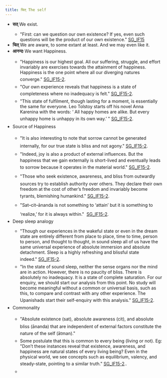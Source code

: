 ```yaml
---
title: चित् The self
---
```

<tbody><tr><td class="sites-layout-tile sites-tile-name-content-1"><div dir="ltr"><ul><li><b>सत्</b> We exist.</li><ul><li>"First: can we question our own existence? If yes, even such questions will be the product of our own existence." <a href="http://indiafacts.co.in/foundations-of-hinduism/" rel="nofollow">SG_IF15</a></li></ul><li><b>चित्</b> We are aware, to some extant at least. And we may even like it.</li><li><span style="line-height:1.6;background-color:transparent"><b>आनन्दः</b> We want Happiness.</span></li><ul><li>"Happiness is our highest goal. All our suffering, struggle, and effort invariably are exercises towards the attainment of happiness. Happiness is the one point where all our diverging natures converge."&nbsp;<a href="http://indiafacts.co.in/the-pillars/" style="line-height:28.7999992370605px" rel="nofollow">SG_IF15-2</a><span style="line-height:28.7999992370605px">.</span></li><li>"Our own experience reveals that happiness is a state of completeness where no inadequacy is felt."&nbsp;<span style="line-height:28.7999992370605px"><a href="http://indiafacts.co.in/the-pillars/" style="line-height:28.7999992370605px" rel="nofollow">SG_IF15-2</a>.</span></li><li>"This state of fulfilment, though lasting for a moment, is essentially the same for everyone. Leo Tolstoy starts off his novel Anna Karenina with the words: ‘ All happy homes are alike. But every unhappy home is unhappy in its own way.’&nbsp;"&nbsp;<span style="line-height:28.7999992370605px"><a href="http://indiafacts.co.in/the-pillars/" style="line-height:28.7999992370605px" rel="nofollow">SG_IF15-2</a>.</span></li></ul><li><span style="line-height:1.6;background-color:transparent">Source of Happiness</span></li><ul><li><span style="line-height:1.6;background-color:transparent">"It is also interesting to note that sorrow cannot be generated internally, for our true state is bliss and not agony."&nbsp;</span><span style="line-height:28.7999992370605px"><a href="http://indiafacts.co.in/the-pillars/" style="line-height:28.7999992370605px" rel="nofollow">SG_IF15-2</a>.</span></li><li><span style="background-color:transparent"><span style="line-height:1.6">"</span>Indeed, joy is also a product of external influences. But the happiness that we gain externally is short-lived and eventually leads to sorrow because it operates in the material world.<span style="line-height:1.6">"&nbsp;</span></span><span style="line-height:28.7999992370605px"><a href="http://indiafacts.co.in/the-pillars/" style="line-height:28.7999992370605px" rel="nofollow">SG_IF15-2</a>.</span></li><li><span style="line-height:28.7999992370605px">"</span>Those who seek existence, awareness, and bliss from outwardly sources try to establish authority over others. They declare their own freedom at the cost of other’s freedom and invariably become tyrants, blemishing humankind.<span style="line-height:28.7999992370605px">"</span><span style="line-height:28.7999992370605px">&nbsp;</span><a href="http://indiafacts.co.in/the-pillars/" style="line-height:28.7999992370605px" rel="nofollow">SG_IF15-2</a><span style="line-height:28.7999992370605px">.</span></li><li><span style="line-height:28.7999992370605px">"</span>Sat–cit–ānanda is not something to ‘attain’ but it is something to ‘realize,’ for it is always within.<span style="line-height:28.7999992370605px">"&nbsp;</span><span style="line-height:1.6;background-color:transparent">&nbsp;</span><span style="line-height:28.7999992370605px"><a href="http://indiafacts.co.in/the-pillars/" style="line-height:28.7999992370605px" rel="nofollow">SG_IF15-2</a>.</span></li></ul><li>Deep sleep analogy</li><ul><li>"Though our experiences in the wakeful state or even in the dream state are entirely different from place to place, time to time, person to person, and thought to thought, in sound sleep all of us have the same universal experience of absolute immersion and absolute detachment. Sleep is a highly refreshing and blissful state indeed."&nbsp;<a href="http://indiafacts.co.in/the-pillars/" style="line-height:28.7999992370605px" rel="nofollow">SG_IF15-2</a><span style="line-height:28.7999992370605px">.</span></li><li>"In the state of sound sleep, neither the sense organs nor the mind are in action. However, there is no paucity of bliss. There is absolutely no inadequacy. It is a state of complete saturation. For our enquiry, we should start our analysis from this point. No study will become meaningful without a common or universal basis, such as this, to compare and contrast with any other experience. The Upanishads start their self-enquiry with this analysis."<span style="line-height:28.7999992370605px">&nbsp;</span><a href="http://indiafacts.co.in/the-pillars/" style="line-height:28.7999992370605px" rel="nofollow">SG_IF15-2</a><span style="line-height:28.7999992370605px">.</span></li></ul><li>Commonality</li><ul><li><span style="line-height:28.7999992370605px">"</span>Absolute existence (sat), absolute awareness (cit), and absolute bliss (ānanda) that are independent of external factors constitute the nature of the self (ātman).<span style="line-height:28.7999992370605px">"</span></li><li>Some postulate that this is common to every being (living or not). Eg: "Don’t these instances reveal that existence, awareness, and happiness are natural states of every living being? Even in the physical world, we see concepts such as equilibrium, valency, and steady-state, pointing to a similar truth."&nbsp;<a href="http://indiafacts.co.in/the-pillars/" style="line-height:28.7999992370605px" rel="nofollow">SG_IF15-2</a><span style="line-height:28.7999992370605px">.</span><span style="line-height:1.6;background-color:transparent">.</span></li><li><span style="line-height:1.6;background-color:transparent"><br></span></li></ul></ul></div></td></tr></tbody>